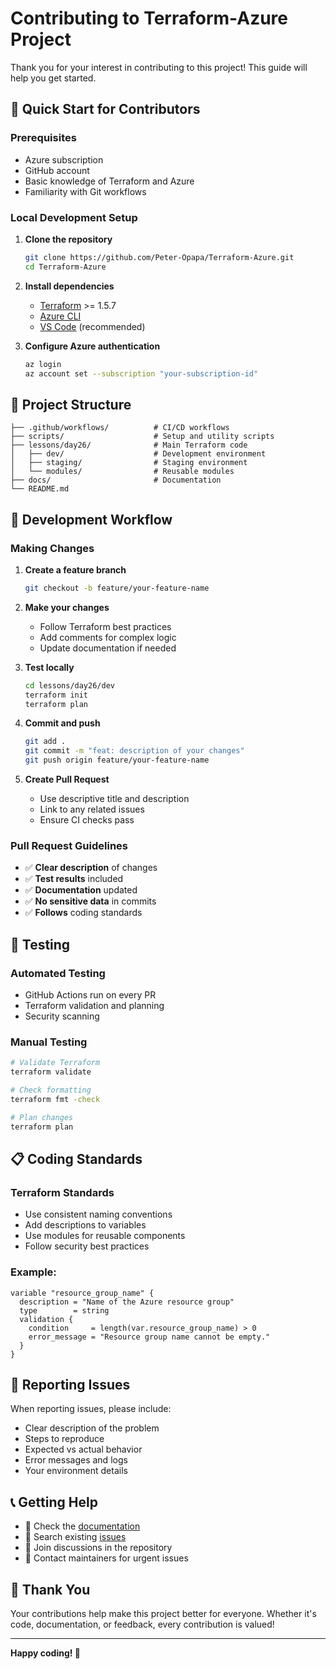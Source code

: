 # Contributing to Terraform-Azure Project

Thank you for your interest in contributing to this project! This guide will help you get started.

## 🚀 Quick Start for Contributors

### Prerequisites
- Azure subscription
- GitHub account
- Basic knowledge of Terraform and Azure
- Familiarity with Git workflows

### Local Development Setup

1. **Clone the repository**
   ```bash
   git clone https://github.com/Peter-Opapa/Terraform-Azure.git
   cd Terraform-Azure
   ```

2. **Install dependencies**
   - [Terraform](https://developer.hashicorp.com/terraform/downloads) >= 1.5.7
   - [Azure CLI](https://docs.microsoft.com/en-us/cli/azure/install-azure-cli)
   - [VS Code](https://code.visualstudio.com/) (recommended)

3. **Configure Azure authentication**
   ```bash
   az login
   az account set --subscription "your-subscription-id"
   ```

## 📁 Project Structure

```
├── .github/workflows/          # CI/CD workflows
├── scripts/                    # Setup and utility scripts
├── lessons/day26/              # Main Terraform code
│   ├── dev/                    # Development environment
│   ├── staging/                # Staging environment
│   └── modules/                # Reusable modules
├── docs/                       # Documentation
└── README.md
```

## 🔄 Development Workflow

### Making Changes

1. **Create a feature branch**
   ```bash
   git checkout -b feature/your-feature-name
   ```

2. **Make your changes**
   - Follow Terraform best practices
   - Add comments for complex logic
   - Update documentation if needed

3. **Test locally**
   ```bash
   cd lessons/day26/dev
   terraform init
   terraform plan
   ```

4. **Commit and push**
   ```bash
   git add .
   git commit -m "feat: description of your changes"
   git push origin feature/your-feature-name
   ```

5. **Create Pull Request**
   - Use descriptive title and description
   - Link to any related issues
   - Ensure CI checks pass

### Pull Request Guidelines

- ✅ **Clear description** of changes
- ✅ **Test results** included
- ✅ **Documentation** updated
- ✅ **No sensitive data** in commits
- ✅ **Follows** coding standards

## 🧪 Testing

### Automated Testing
- GitHub Actions run on every PR
- Terraform validation and planning
- Security scanning

### Manual Testing
```bash
# Validate Terraform
terraform validate

# Check formatting
terraform fmt -check

# Plan changes
terraform plan
```

## 📋 Coding Standards

### Terraform Standards
- Use consistent naming conventions
- Add descriptions to variables
- Use modules for reusable components
- Follow security best practices

### Example:
```hcl
variable "resource_group_name" {
  description = "Name of the Azure resource group"
  type        = string
  validation {
    condition     = length(var.resource_group_name) > 0
    error_message = "Resource group name cannot be empty."
  }
}
```

## 🐛 Reporting Issues

When reporting issues, please include:
- Clear description of the problem
- Steps to reproduce
- Expected vs actual behavior
- Error messages and logs
- Your environment details

## 📞 Getting Help

- 📖 Check the [documentation](./GITHUB_ACTIONS_SETUP.md)
- 🐛 Search existing [issues](https://github.com/Peter-Opapa/Terraform-Azure/issues)
- 💬 Join discussions in the repository
- 📧 Contact maintainers for urgent issues

## 🙏 Thank You

Your contributions help make this project better for everyone. Whether it's code, documentation, or feedback, every contribution is valued!

---

**Happy coding! 🚀**
